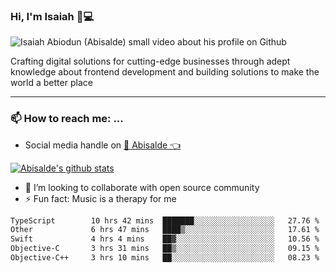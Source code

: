 ### Hi, I'm Isaiah 🌻💻

<img src="https://res.cloudinary.com/abisalde/image/upload/c_scale,h_311,w_816/v1616039512/Abisalde_github.gif" alt="Isaiah Abiodun (Abisalde) small video about his profile on Github">

Crafting digital solutions for cutting-edge businesses through adept knowledge about frontend development and building solutions to make the world a better place
<hr>

### 📫 How to reach me: ...
- Social media handle on <a href="https://twitter.com/abisalde">🔔  Abisalde   👈</a>


[![Abisalde's github stats](https://github-readme-stats.vercel.app/api?username=abisalde)](https://github.com/abisalde/github-readme-stats)

- 👯 I’m looking to collaborate with open source community
- ⚡ Fun fact: Music is a therapy for me


<!--
**abisalde/Abisalde** is a ✨ _special_ ✨ repository because its `README.md` (this file) appears on your GitHub profile.

Here are some ideas to get you started:


- 👯 I’m looking to collaborate with open source community
- 🤔 I’m looking for help with ...
- 💬 Ask me about ...
- 📫 How to reach me: ...
- 😄 Pronouns: ...
- ⚡ Fun fact: ...
-->

<!--START_SECTION:waka-->

```txt
TypeScript        10 hrs 42 mins  ███████░░░░░░░░░░░░░░░░░░   27.76 %
Other             6 hrs 47 mins   ████▒░░░░░░░░░░░░░░░░░░░░   17.61 %
Swift             4 hrs 4 mins    ██▓░░░░░░░░░░░░░░░░░░░░░░   10.56 %
Objective-C       3 hrs 31 mins   ██▒░░░░░░░░░░░░░░░░░░░░░░   09.15 %
Objective-C++     3 hrs 10 mins   ██░░░░░░░░░░░░░░░░░░░░░░░   08.23 %
```

<!--END_SECTION:waka-->

